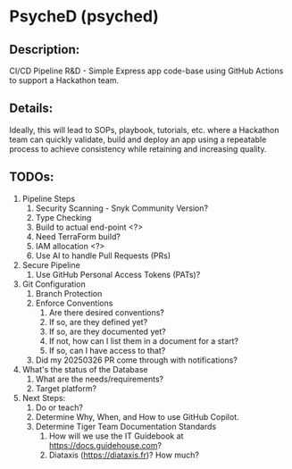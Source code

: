 # PsycheD (psyched)
## Description:
CI/CD Pipeline R&amp;D - Simple Express app code-base using GitHub Actions to support a Hackathon team. 

## Details:
Ideally, this will lead to SOPs, playbook, tutorials, etc. where a Hackathon team can quickly validate, build and deploy an app using a repeatable process to achieve consistency while retaining and increasing quality.

## TODOs:
1. Pipeline Steps
    1. Security Scanning - Snyk Community Version?
    1. Type Checking
    1. Build to actual end-point <?>
    1. Need TerraForm build?
    1. IAM allocation <?>
    1. Use AI to handle Pull Requests (PRs)
1. Secure Pipeline
    1. Use GitHub Personal Access Tokens (PATs)?
1. Git Configuration
    1. Branch Protection
    1. Enforce Conventions
        1. Are there desired conventions?  
        1. If so, are they defined yet?
        1. If so, are they documented yet?
        1. If not, how can I list them in a document for a start?
        1. If so, can I have access to that?
    1. Did my 20250326 PR come through with notifications?
1. What's the status of the Database
    1. What are the needs/requirements?
    1. Target platform?
1. Next Steps:
    1. Do or teach?
    1. Determine Why, When, and How to use GitHub Copilot.
    1. Determine Tiger Team Documentation Standards
        1. How will we use the IT Guidebook at https://docs.guidehouse.com?
        1. Diataxis (https://diataxis.fr)?  How much?

